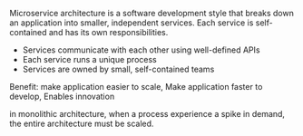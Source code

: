Microservice architecture is a software development style that breaks down an application into smaller, independent services. Each service is self-contained and has its own responsibilities.
* Services communicate with each other using well-defined APIs
* Each service runs a unique process
* Services are owned by small, self-contained teams

Benefit: make application easier to scale, Make application faster to develop, Enables innovation

in monolithic architecture, when a process experience a spike in demand, the entire architecture must be scaled.
